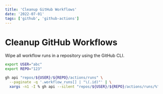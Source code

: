 ```yaml
---
title: 'Cleanup GitHub Workflows'
date: '2022-07-01'
tags: ['github', 'github-actions']
---
```


# Cleanup GitHub Workflows

Wipe all workflow runs in a repository using the GitHub CLI.

```bash
export USER="abc"
export REPO="123"

gh api "repos/${USER}/${REPO}/actions/runs" \
  --paginate -q '.workflow_runs[] | "\(.id)"' | \
  xargs -n1 -I % gh api --silent "repos/${USER}/${REPO}/actions/runs/%" -X DELETE
```
